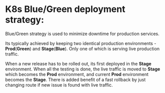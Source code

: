 # K8s Blue/Green deployment strategy:
Blue/Green strategy is used to minimize downtime for production services. 

Its typically achieved by keeping two identical production environments - **Prod**(**Green**) and **Stage**(**Blue**). Only one of which is serving live production traffic. 

When a new release has to be rolled out, its first deployed in the **Stage** environment. When all the testing is done, the live traffic is moved to **Stage** which becomes the **Prod** environment, and current **Prod** environment becomes the **Stage**. There is added benefit of a fast rollback by just changing route if new issue is found with live traffic.